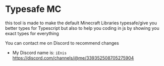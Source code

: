 # Typesafe MC

this tool is made to make the default Minecraft Libraries typesafe/give you better types for Typescript
but also to help you coding in js by showing you exact types for everything

You can contact me on Discord to recommend changes
- My Discord name is: `iEnis`
https://discord.com/channels/@me/339352508705275904